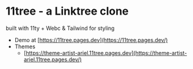 # 11tree - a Linktree clone

built with 11ty + Webc & Tailwind for styling

- Demo at [https://11tree.pages.dev](https://11tree.pages.dev/)
- Themes
  - [https://theme-artist-ariel.11tree.pages.dev](https://theme-artist-ariel.11tree.pages.dev/)
